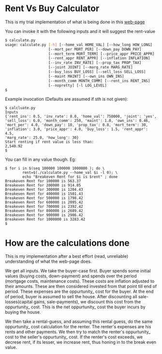 # Rent Vs Buy Calculator

This is my trial implementation of what is being done in this [web-page](https://www.nytimes.com/interactive/2014/upshot/buy-rent-calculator.html?abt=0002&abg=0)

You can invoke it with the following inputs and it will suggest the rent-value

``` sh
$ calculate.py
usage: calculate.py [-h] [--home_val HOME_VAL] [--how_long HOW_LONG]
                    [--mort_per MORT_PER] [--down_pay DOWN_PAY]
                    [--mort_term MORT_TERM] [--price_appr PRICE_APPR]
                    [--rent_appr RENT_APPR] [--inflation INFLATION]
                    [--inv_rate INV_RATE] [--prop_tax PROP_TAX]
                    [--joint JOINT] [--marg_rate MARG_RATE]
                    [--buy_loss BUY_LOSS] [--sell_loss SELL_LOSS]
                    [--maint MAINT] [--own_ins OWN_INS]
                    [--month_comm MONTH_COMM] [--rent_ins RENT_INS]
                    [--nopretty] [-l LOG_LEVEL]
$
```

Example invocation (Defaults are assumed if sth is not given):

```
$ calcluate.py
Inputs
{'rent_ins': 0.5, 'inv_rate': 8.0, 'home_val': 750000, 'joint': 'yes',
'sell_loss': 6.0, 'month_comm': 250, 'maint': 1.0, 'own_ins': 0.46,
'mort_per': 4.0, 'down_pay': 10, 'prop_tax': 0.8, 'mort_term': 30,
'inflation': 3.0, 'price_appr': 4.0, 'buy_loss': 1.5, 'rent_appr': 4.5,
'marg_rate': 25.0, 'how_long': 30}
Start renting if rent value is less than:
2,540.92
$
```

You can fill in any value though. Eg:

```
$ for i in $(seq 100000 100000 1000000 ); do \
        rent=$(./calculate.py --home_val $i -l 0); \
        echo "Breakeven Rent for $i is $rent" ; done
Breakeven Rent for 100000 is 563.37
Breakeven Rent for 200000 is 914.05
Breakeven Rent for 300000 is 1204.43
Breakeven Rent for 400000 is 1501.43
Breakeven Rent for 500000 is 1798.42
Breakeven Rent for 600000 is 2095.42
Breakeven Rent for 700000 is 2392.42
Breakeven Rent for 800000 is 2689.42
Breakeven Rent for 900000 is 2986.42
Breakeven Rent for 1000000 is 3283.42
$
```

# How are the calculations done

This is my implementation after a best effort (read, unreliable) understanding
of what the web-page does.

We get all inputs. We take the buyer-case first. Buyer spends some initial
values (buying costs, down-payment) and spends over the period (mortgage costs,
maintenance costs). These costs are inflation adjusted to their
amounts. These are then considered invested from that point till end of period.
These expenses are the oppurtunity_ cost for the buyer. At the end of period,
buyer is assumed to sell the house. After discounting all
sale-losses(capital gains, sale-payments), we discount this cost from the
oppurtunity_ cost. This is the net oppurtunity_ cost the buyer incurs by
buying the house.

We then take a rental-guess, and assuming this rental guess, do the same
oppurtunity_ cost calculation for the renter. The renter's expenses are his
rents and other payments. We then try to match the renter's oppurtunity_ cost
to the seller's oppurtunity_ cost. If the renter's cost exceeds, we decrese
rent, if its lesser, we increase rent, thus honing in to the break even value.


